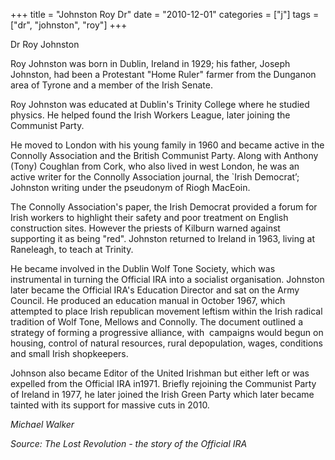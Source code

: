 +++
title = "Johnston Roy Dr"
date = "2010-12-01"
categories = ["j"]
tags = ["dr", "johnston", "roy"]
+++

Dr Roy Johnston

Roy Johnston was born in Dublin, Ireland in 1929; his father, Joseph Johnston, had been a Protestant "Home Ruler" farmer from the Dunganon area of Tyrone and a member of the Irish Senate.  
  
Roy Johnston was educated at Dublin's Trinity College where he studied physics. He helped found the Irish Workers League, later joining the Communist Party.  
  
He moved to London with his young family in 1960 and became active in the Connolly Association and the British Communist Party. Along with Anthony (Tony) Coughlan from Cork, who also lived in west London, he was an active writer for the Connolly Association journal, the \`Irish Democrat’; Johnston writing under the pseudonym of Riogh MacEoin.

The Connolly Association's paper, the Irish Democrat provided a forum for Irish workers to highlight their safety and poor treatment on English construction sites. However the priests of Kilburn warned against supporting it as being "red". Johnston returned to Ireland in 1963, living at Raneleagh, to teach at Trinity.

He became involved in the Dublin Wolf Tone Society, which was instrumental in turning the Official IRA into a socialist organisation. Johnston later became the Official IRA's Education Director and sat on the Army Council. He produced an education manual in October 1967, which attempted to place Irish republican movement leftism within the Irish radical tradition of Wolf Tone, Mellows and Connolly. The document outlined a strategy of forming a progressive alliance, with  campaigns would begun on housing, control of natural resources, rural depopulation, wages, conditions and small Irish shopkeepers.  
  
Johnson also became Editor of the United Irishman but either left or was expelled from the Official IRA in1971. Briefly rejoining the Communist Party of Ireland in 1977, he later joined the Irish Green Party which later became tainted with its support for massive cuts in 2010. 
  
_Michael Walker_  
  


_Source: The Lost Revolution - the story of the Official IRA_
